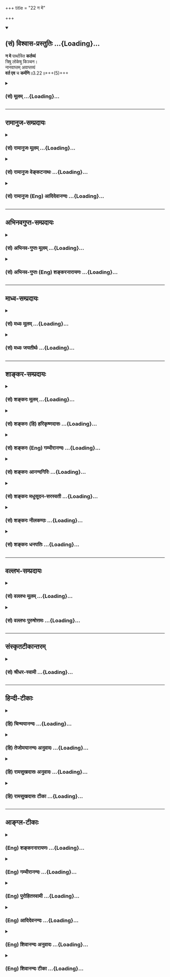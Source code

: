 +++
title = "22 न मे"

+++
<div class="js_include" newlevelforh1="2" title="(सं) विश्वास-प्रस्तुतिः" unfilled url="/mahAbhAratam/shlokashaH/06-bhIShma-parva/03-bhagavad-gItA-parva/saMskRtam/vishvAsa-prastutiH/03_karma-yogaH/22_na_me.md">
<details open><summary><h2>(सं) विश्वास-प्रस्तुतिः ...{Loading}...</h2></summary>

**न मे** पार्थास्ति **कर्तव्यं**  
त्रिषु लोकेषु किञ्चन।  
नानवाप्तम् अवाप्तव्यं  
**वर्त एव** च **कर्मणि**॥3.22॥+++(5)+++
</details>
</div>
<div class="js_include collapsed" newlevelforh1="3" title="(सं) मूलम्" unfilled url="/mahAbhAratam/shlokashaH/06-bhIShma-parva/03-bhagavad-gItA-parva/saMskRtam/mUlam/03_karma-yogaH/22_na_me.md">
<details><summary><h3>(सं) मूलम् ...{Loading}...</h3></summary>

न मे पार्थास्ति कर्तव्यं त्रिषु लोकेषु किञ्चन।  
नानवाप्तमवाप्तव्यं वर्त एव च कर्मणि।।3.22।।
</details>
</div>


_________________
## रामानुज-सम्प्रदायः
<div class="js_include collapsed" newlevelforh1="3" title="(सं) रामानुजः मूलम्" unfilled url="/mahAbhAratam/shlokashaH/06-bhIShma-parva/03-bhagavad-gItA-parva/saMskRtam/rAmAnujaH/mUlam/03_karma-yogaH/22_na_me.md">
<details><summary><h3>(सं) रामानुजः मूलम् ...{Loading}...</h3></summary>

।।3.22।।**न मे** सर्वेश्वरस्य अवाप्तसमस्तकामस्य सर्वज्ञस्य सत्यसंकल्पस्य
**त्रिषु लोकेषु** देवमनुष्यादिरूपेण स्वच्छन्दतो वर्तमानस्य किञ्चिद् अपि
**कर्तव्यम् अस्ति** यतः **अनवाप्तं** कर्मणा **अवाप्तव्यं** न किञ्चिद्
अपि अस्ति अथापि लोकरक्षायै **कर्मणि एव वर्ते।**

</details>
</div>
<div class="js_include collapsed" newlevelforh1="3" title="(सं) रामानुजः वेङ्कटनाथः" unfilled url="/mahAbhAratam/shlokashaH/06-bhIShma-parva/03-bhagavad-gItA-parva/saMskRtam/rAmAnujaH/venkaTanAthaH/03_karma-yogaH/22_na_me.md">
<details><summary><h3>(सं) रामानुजः वेङ्कटनाथः ...{Loading}...</h3></summary>

  
  
।।3.22।। मयाऽपि हि निरपेक्षेणैव लोकक्षोभे निष्प्रत्यवायेनापि
परमकारुणिकतया लोकरक्षार्थं कर्मैव क्रियते त्वया तु सापेक्षेण
सप्रत्यवायेन किम्पुनरित्युच्यतेन मे पार्थ इत्यादिश्लोकत्रयेण। मे इति पदेन
कर्मवश्यचेतनान्तरव्यावृत्तो यथावस्थितो हीश्वरः परामृश्यत इत्यभिप्रायेण
विलक्षणनित्यसिद्धविभूतिगुणपौष्कल्यस्य व्यञ्जनानि
सर्वेश्वरस्येत्यादिविशेषणान्युक्तानि सर्वेश्वरस्येति। श्रुतिस्मृती हि
ममैवाज्ञा सा चान्यैरनुवर्तनीया न हि मे नियन्त्रन्तरमस्ति
यदधीनप्रत्यवायभयात् कुर्यामिति भावःअवाप्तसमस्तकामस्येति। न च मे
सङ्कल्पमात्रादसाध्यमितः पूर्वमभिलाषदशामात्रापन्नं प्रयोजनमस्ति यदुपायतया
कर्म कर्तव्यमिति भावः। सर्वज्ञस्य सत्यसङ्कल्पस्येति। नापि मे कर्मवश्यानां
देवमनुष्यतिरश्चां सजातीयतयाऽवतीर्णस्यापि तेषामिव ज्ञानसङ्कोच
इच्छाप्रतिघातो वाऽस्ति यन्निवृत्त्यर्थं कर्म कार्यमित्याशयः। त्रिषु
लोकेषु इत्यत्रार्थसिद्धं विशेषमध्याहृत्याह देवमनुष्येति। उक्तं च भगवता
पराशरेणसमस्तशक्तिरूपाणि तत्करोति जनेश्वरः। देवतिर्यङ्मनुष्याख्या
चेष्टावन्ति स्वलीलया।। जगतामुपकाराय न सा कर्मनिमित्तजा। चेष्टा
तस्याप्रमेयस्य व्यापिन्य व्याहतात्मिका वि.पु.6।7।7172
इति। नानवाप्तमवाप्तव्यम् इत्येतत्कर्तव्याभावेऽपेक्षितहेतुपरतया व्याख्याति
यत इति। उत्तरश्लोकपर्यालोचनसिद्धं प्रयोजनमाह अथापि लोकरक्षायै इति। अथापि
इति चकारस्यार्थः कर्मणि वर्त एवेत्युक्ते न कदाचिदपि कर्मणो विरम्य
ज्ञानयोगमनुतिष्ठामीति फलितं तद्व्यञ्जनायोक्तं कर्मण्येव वर्ते इति। यद्वा
प्रकरणौचित्यादेवकारोऽत्र भिन्नक्रमः।  
  

</details>
</div>
<div class="js_include collapsed" newlevelforh1="3" title="(सं) रामानुजः (Eng) आदिदेवानन्दः" unfilled url="/mahAbhAratam/shlokashaH/06-bhIShma-parva/03-bhagavad-gItA-parva/saMskRtam/rAmAnujaH/english/AdidevAnandaH/03_karma-yogaH/22_na_me.md">
<details><summary><h3>(सं) रामानुजः (Eng) आदिदेवानन्दः ...{Loading}...</h3></summary>

3.22 For Me, who is the Lord of all, who has all desires fulfilled, who is omniscient, whose will is always true, and who, at My own will,
remains in the three worlds in the forms of gods, men and such other beings, there is nothing whatever to achieve. Therefore though there is for Me nothing 'unacired', i.e., nothing yet to be acired by work, I go on working for the protection of the world.

</details>
</div>


_________________
## अभिनवगुप्त-सम्प्रदायः
<div class="js_include collapsed" newlevelforh1="3" title="(सं) अभिनव-गुप्तः मूलम्" unfilled url="/mahAbhAratam/shlokashaH/06-bhIShma-parva/03-bhagavad-gItA-parva/saMskRtam/abhinava-guptaH/mUlam/03_karma-yogaH/22_na_me.md">
<details><summary><h3>(सं) अभिनव-गुप्तः मूलम् ...{Loading}...</h3></summary>

।।3.21 3.22।। यद्यदाचरतीति। न मे इति। प्राप्तप्रापणीयस्य परिपूर्णमनसोऽपि
कर्मप्रवृत्तौ लोकानुग्रहः प्रयोजनमित्यत्र श्रीभगवान् आत्मानमेव
दृष्टान्तीकरोति।

</details>
</div>
<div class="js_include collapsed" newlevelforh1="3" title="(सं) अभिनव-गुप्तः (Eng) शङ्करनारायणः" unfilled url="/mahAbhAratam/shlokashaH/06-bhIShma-parva/03-bhagavad-gItA-parva/saMskRtam/abhinava-guptaH/english/shankaranArAyaNaH/03_karma-yogaH/22_na_me.md">
<details><summary><h3>(सं) अभिनव-गुप्तः (Eng) शङ्करनारायणः ...{Loading}...</h3></summary>

3.21-22 Yad yad acarati etc. Na me etc. The Bhagavat cities Himself as
an example to illustrate the idea that to favour the world is the
\[only\] purpose for such a person to exert in action, eventhough he has
already attained whatever is to be attained, and is fully satisfied in
his mind.

</details>
</div>


_________________
## माध्व-सम्प्रदायः
<div class="js_include collapsed" newlevelforh1="3" title="(सं) मध्वः मूलम्" unfilled url="/mahAbhAratam/shlokashaH/06-bhIShma-parva/03-bhagavad-gItA-parva/saMskRtam/madhvaH/mUlam/03_karma-yogaH/22_na_me.md">
<details><summary><h3>(सं) मध्वः मूलम् ...{Loading}...</h3></summary>

।।3.22।। Sri Madhvacharya did not comment on this sloka.

</details>
</div>
<div class="js_include collapsed" newlevelforh1="3" title="(सं) मध्वः जयतीर्थः" unfilled url="/mahAbhAratam/shlokashaH/06-bhIShma-parva/03-bhagavad-gItA-parva/saMskRtam/madhvaH/jayatIrthaH/03_karma-yogaH/22_na_me.md">
<details><summary><h3>(सं) मध्वः जयतीर्थः ...{Loading}...</h3></summary>

।।3.22।। Sri Jayatirtha did not comment on this sloka.  
  

</details>
</div>


_________________
## शाङ्कर-सम्प्रदायः
<div class="js_include collapsed" newlevelforh1="3" title="(सं) शङ्करः मूलम्" unfilled url="/mahAbhAratam/shlokashaH/06-bhIShma-parva/03-bhagavad-gItA-parva/saMskRtam/shankaraH/mUlam/03_karma-yogaH/22_na_me.md">
<details><summary><h3>(सं) शङ्करः मूलम् ...{Loading}...</h3></summary>

।।3.22।। न मे मम **पार्थ** न **अस्ति** न विद्यते **कर्तव्यं त्रिषु** अपि
**लोकेषु किञ्चन** किञ्चिदपि। कस्मात् **न अनवाप्तम्** अप्राप्तम्
**अवाप्तव्यं** प्रापणीयम् तथापि **वर्ते एव च कर्मणि** अहम्।।

</details>
</div>
<div class="js_include collapsed" newlevelforh1="3" title="(सं) शङ्करः (हि) हरिकृष्णदासः" unfilled url="/mahAbhAratam/shlokashaH/06-bhIShma-parva/03-bhagavad-gItA-parva/saMskRtam/shankaraH/hindI/harikRShNadAsaH/03_karma-yogaH/22_na_me.md">
<details><summary><h3>(सं) शङ्करः (हि) हरिकृष्णदासः ...{Loading}...</h3></summary>

।।3.22।। यदि इस लोकसंग्रहकी कर्तव्यतामें तुझे कुछ शंका हो तो तू मुझे
क्यों नहीं देखता हे पार्थ तीनों लोकोंमें मेरा कुछ भी कर्तव्य नहीं है
अर्थात् मुझे कुछ भी करना नहीं है क्योंकि मुझे कोई भी अप्राप्त वस्तु
प्राप्त नहीं करनी है तो भी मैं कर्मोंमें बर्तता ही हूँ।

</details>
</div>
<div class="js_include collapsed" newlevelforh1="3" title="(सं) शङ्करः (Eng) गम्भीरानन्दः" unfilled url="/mahAbhAratam/shlokashaH/06-bhIShma-parva/03-bhagavad-gItA-parva/saMskRtam/shankaraH/english/gambhIrAnandaH/03_karma-yogaH/22_na_me.md">
<details><summary><h3>(सं) शङ्करः (Eng) गम्भीरानन्दः ...{Loading}...</h3></summary>

3.22 O Partha, na asti, there is no; kartavyam, duty; kincana,
whatsoever; me, for Me (to fulfill); even trisu lokesu, in all the three
worlds. Why; There is na anavaptam, nothing (that remains) unachieved;
or avaptavyam, to be achieved. Still varte eva, do I continue; karmani,
in action.

</details>
</div>
<div class="js_include collapsed" newlevelforh1="3" title="(सं) शङ्करः आनन्दगिरिः" unfilled url="/mahAbhAratam/shlokashaH/06-bhIShma-parva/03-bhagavad-gItA-parva/saMskRtam/shankaraH/AnandagiriH/03_karma-yogaH/22_na_me.md">
<details><summary><h3>(सं) शङ्करः आनन्दगिरिः ...{Loading}...</h3></summary>

।।3.22।। कृतार्थस्यापि लोकसंग्रहार्थं विहितं कर्म कर्तव्यमित्युक्त्वा
तत्रैव भगवन्तमुदाहरणत्वेनोपन्यस्यति **यदीत्यादिना।** अप्राप्तस्य
प्राप्तये तवापि कर्तृत्वसंभवाद् न किंचिदपि विद्यते कर्तव्यमिति
कथमुक्तमित्याशङ्क्याह **नानवाप्तमिति।** प्रतीकमुपादाय व्याख्यानद्वारा
विद्यावतोऽपि कर्मप्रवृत्तिं संभावयति **नेत्यादिना।** अन्वयार्थं
पुनर्नञोऽनुवादः। भगवतो नास्ति कर्तव्यमित्येतदाकाङ्क्षाद्वारा स्फोरयति
**कस्मादित्यादिना।** प्रयोजनाभावे त्वयापि नानुष्ठेयं कर्मेत्याशङ्क्य
लोकसंग्रहार्थं ममापि कर्मानुष्ठानमिति मत्वाह **तथापीति।**

</details>
</div>
<div class="js_include collapsed" newlevelforh1="3" title="(सं) शङ्करः मधुसूदन-सरस्वती" unfilled url="/mahAbhAratam/shlokashaH/06-bhIShma-parva/03-bhagavad-gItA-parva/saMskRtam/shankaraH/madhusUdana-sarasvatI/03_karma-yogaH/22_na_me.md">
<details><summary><h3>(सं) शङ्करः मधुसूदन-सरस्वती ...{Loading}...</h3></summary>

।।3.22।। अत्र चाहमेव दृष्टान्त इत्याह त्रिमिः हे पार्थ मे मम त्रिष्वपि
लोकेषु किमपि कर्तव्यं नास्ति। यतोऽनवाप्तं फलं किंचिन्ममावाप्तव्यं
नास्ति। तथापि वर्तएव कर्मण्यहम्। कर्म करोम्येवेत्यर्थः। पार्थेति
संबोधयन् विशुद्धक्षत्रियवंशोद्भवस्त्वं शूरापत्यापत्यत्वेन चात्यन्तं
मत्समोऽहमिव वर्तितुमर्हसीति दर्शयति।

</details>
</div>
<div class="js_include collapsed" newlevelforh1="3" title="(सं) शङ्करः नीलकण्ठः" unfilled url="/mahAbhAratam/shlokashaH/06-bhIShma-parva/03-bhagavad-gItA-parva/saMskRtam/shankaraH/nIlakaNThaH/03_karma-yogaH/22_na_me.md">
<details><summary><h3>(सं) शङ्करः नीलकण्ठः ...{Loading}...</h3></summary>

।।3.22।। कर्मणि वर्ते एव। अहं कर्म करोम्येवेत्यर्थः।

</details>
</div>
<div class="js_include collapsed" newlevelforh1="3" title="(सं) शङ्करः धनपतिः" unfilled url="/mahAbhAratam/shlokashaH/06-bhIShma-parva/03-bhagavad-gItA-parva/saMskRtam/shankaraH/dhanapatiH/03_karma-yogaH/22_na_me.md">
<details><summary><h3>(सं) शङ्करः धनपतिः ...{Loading}...</h3></summary>

।।3.22।। अहमिव त्वमपि लोकसंग्रहं कुर्वत्याशयेनाह **नेति।** त्रिषु लोकेषु
मम कर्तव्यं किंचिदपि न विद्यते यस्मादनवाप्तमप्राप्तमवाप्तव्यं प्रापणीयं
त्रिषु लोकेषु किंचिदपि मे नास्ति यद्यप्येवं तथापि कर्मणि वर्त एव। कर्म
करोभ्येवेत्यर्थः। त्वयापि मत्संबन्धित्वान्मत्पक्षपात एव कर्तव्य इति
सूचयन्नाह **पार्थेति।**

</details>
</div>


_________________
## वल्लभ-सम्प्रदायः
<div class="js_include collapsed" newlevelforh1="3" title="(सं) वल्लभः मूलम्" unfilled url="/mahAbhAratam/shlokashaH/06-bhIShma-parva/03-bhagavad-gItA-parva/saMskRtam/vallabhaH/mUlam/03_karma-yogaH/22_na_me.md">
<details><summary><h3>(सं) वल्लभः मूलम् ...{Loading}...</h3></summary>

।।3.22।। अत्र चाहमेव निदर्शनमित्याह न म इति त्रिभिः।

</details>
</div>
<div class="js_include collapsed" newlevelforh1="3" title="(सं) वल्लभः पुरुषोत्तमः" unfilled url="/mahAbhAratam/shlokashaH/06-bhIShma-parva/03-bhagavad-gItA-parva/saMskRtam/vallabhaH/puruShottamaH/03_karma-yogaH/22_na_me.md">
<details><summary><h3>(सं) वल्लभः पुरुषोत्तमः ...{Loading}...</h3></summary>

  
  
।।3.22।। मयापि तथैव क्रियत इत्याह न मेपार्थेति। हे पार्थ परमानुगृहीत मे
त्रिषु लोकेषु किञ्चन कर्त्तव्यं नास्ति न वा अनवाप्तं अवाप्तव्यं
प्राप्तव्यं तथापि लोकसङ्ग्रहार्थमहं कर्मणि वर्त्ते कर्म करोमीत्यर्थः।  
  

</details>
</div>


_________________
## संस्कृतटीकान्तरम्
<div class="js_include collapsed" newlevelforh1="3" title="(सं) श्रीधर-स्वामी" unfilled url="/mahAbhAratam/shlokashaH/06-bhIShma-parva/03-bhagavad-gItA-parva/saMskRtam/shrIdhara-svAmI/03_karma-yogaH/22_na_me.md">
<details><summary><h3>(सं) श्रीधर-स्वामी ...{Loading}...</h3></summary>

।।3.22।। अत्र चाहमेव दृष्टान्त इत्याह त्रिभिः **न मे पार्थेति।** हे पार्थ
मे कर्तव्यं नास्ति। यतस्त्रिष्वपि लोकेष्वनवाप्तमप्राप्तं सदवाप्तव्यं
प्राप्यं नास्ति तथापि कर्मण्यहं वर्ते। कर्म करोम्येवेत्यर्थः।

</details>
</div>


_________________
## हिन्दी-टीकाः
<div class="js_include collapsed" newlevelforh1="3" title="(हि) चिन्मयानन्दः" unfilled url="/mahAbhAratam/shlokashaH/06-bhIShma-parva/03-bhagavad-gItA-parva/hindI/chinmayAnandaH/03_karma-yogaH/22_na_me.md">
<details><summary><h3>(हि) चिन्मयानन्दः ...{Loading}...</h3></summary>

।।3.22।। पूर्णस्वरूप में स्थित योगेश्वर श्रीकृष्ण को तीनों लोकों में
किसी वस्तु की इच्छा नहीं थी। यदि वे चाहते तो अपने स्वयं के लिये राज्य
स्थापित कर उसमें सुख से रह सकते थे. परन्तु केवल कर्तव्य पालन का
उत्तरदायित्व समझते हुए पाण्डवों के धर्म और न्याय संगत पक्ष का साथ देने
के लिए ही वे युद्धभूमि में आये थे। बाल्यकाल से लेकर महाभारत युद्ध के क्षण
तक उनका सम्पूर्ण जीवन अनासक्ति का ज्वलन्त उदाहरण हैं। यद्यपि उन्हें जीवन
में प्राप्त करने योग्य वस्तु अप्राप्य नहीं थी तथापि वे सदैव कर्म में ही
रत रहे मानो उनके लिए कर्म करना उत्साह और आनन्द से परिपूर्ण एक क्रीडा
हो। इसी सन्दर्भ में भगवान कहते हैं

</details>
</div>
<div class="js_include collapsed" newlevelforh1="3" title="(हि) तेजोमयानन्दः अनुवादः" unfilled url="/mahAbhAratam/shlokashaH/06-bhIShma-parva/03-bhagavad-gItA-parva/hindI/tejomayAnandaH/anuvAdaH/03_karma-yogaH/22_na_me.md">
<details><summary><h3>(हि) तेजोमयानन्दः अनुवादः ...{Loading}...</h3></summary>

।।3.22।। यद्यपि मुझे त्रैलोक्य में कुछ भी कर्तव्य नहीं हैं तथा किंचित भी
प्राप्त होने योग्य (अवाप्तव्यम्) वस्तु अप्राप्त नहीं है, तो भी मैं कर्म
में ही बर्तता हूँ।।

</details>
</div>
<div class="js_include collapsed" newlevelforh1="3" title="(हि) रामसुखदासः अनुवादः" unfilled url="/mahAbhAratam/shlokashaH/06-bhIShma-parva/03-bhagavad-gItA-parva/hindI/rAmasukhadAsaH/anuvAdaH/03_karma-yogaH/22_na_me.md">
<details><summary><h3>(हि) रामसुखदासः अनुवादः ...{Loading}...</h3></summary>

।।3.22।। हे पार्थ! मुझे तीनों लोकोंमें न तो कुछ कर्तव्य है और न कोई
प्राप्त करनेयोग्य वस्तु अप्राप्त है, फिर भी मैं कर्तव्यकर्ममें ही लगा
रहता हूँ।

</details>
</div>
<div class="js_include collapsed" newlevelforh1="3" title="(हि) रामसुखदासः टीका" unfilled url="/mahAbhAratam/shlokashaH/06-bhIShma-parva/03-bhagavad-gItA-parva/hindI/rAmasukhadAsaH/TIkA/03_karma-yogaH/22_na_me.md">
<details><summary><h3>(हि) रामसुखदासः टीका ...{Loading}...</h3></summary>

।।3.22।।***व्याख्या--*'न मे पार्थास्ति ৷৷.
नानवाप्तमवाप्तव्यम्'--**भगवान् किसी एक लोकमें सीमित नहीं है। इसलिये वे
तीनों लोकोंमें अपना कोई कर्तव्य न होनेकी बात कह रहे हैं। भगवान्के लिये
त्रिलोकीमें कोई भी कर्तव्य शेष नहीं है; क्योंकि उनके लिये कुछ भी पाना
शेष नहीं है। कुछ-न-कुछ पानेके लिये ही सब (मनुष्य, पशु ,पक्षी आदि) कर्म
करते हैं। भगवान् उपर्युक्त पदोंमें बहुत विलक्षण बात कह रहे हैं कि कुछ भी
करना और पाना शेष न होनेपर भी मैं कर्म करता हूँ !  
  
अपने लिये कोई कर्तव्य न होनेपर भी भगवान् केवल दूसरोंके हितके लिये अवतार
लेते हैं और साधु पुरुषोंका उद्धार, पापी पुरुषोंका विनाश तथा धर्मकी
संस्थापना करनेके लिये कर्म करते हैं (गीता 4। 8)। अवतारके सिवाय भगवान्की
सृष्टि-रचना भी जीवमात्रके उद्धारके लिये ही होती है। स्वर्गलोक
पुण्यकर्मोंका फल भुगतानेके लिये है और चौरासी लाख योनियाँ एवं नरक
पाप-कर्मोंका फल भुगतानेके लिये हैं। मनुष्य-योनि पुण्य और पाप--दोनोंसे
ऊँचे उठकर अपना कल्याण करनेके लिये है। ऐसा तभी सम्भव है, जब मनुष्य अपने
लिये कुछ न करे। वह सम्पूर्ण कर्म--स्थूल शरीरसे होनेवाली 'क्रिया',
सूक्ष्म शरीरसे होनेवाला 'चिन्तन' और कारण शरीरसे होनेवाली 'स्थिरता' केवल
दूसरोंके हितके लिये ही करे, अपने लिये नहीं। कारण कि जिनसे सब कर्म किये
जाते हैं, वे स्थूल, सूक्ष्म और कारण--तीनों ही शरीर संसारके हैं, अपने
नहीं। इसलिये कर्मयोगी शरीर, इन्द्रियाँ, मन, बुद्धि, पदार्थ आदि सम्पूर्ण
सामग्रीको (जो वास्तवमें संसारकी ही है) संसारकी ही मानता है और उसे
संसारकी सेवामें लगाता है। अगर मनुष्य संसारकी वस्तुको संसारकी सेवामें न
लगाकर अपने सुख-भोगमें लगाता है तो बड़ी भारी भूल करता है। संसारकी वस्तुको
अपनी मान लेनेसे ही फलकी इच्छा होती है और फलप्राप्तिके लिये कर्म होता है।
इस तरह जबतक मनुष्य कुछ पानेकी इच्छासे कर्म करता है, तबतक उसके लिये
कर्तव्य अर्थात् 'करना' शेष रहता है। गम्भीरतापूर्वक विचार किया जाय तो
मालूम होता है कि मनुष्यमात्रका अपने लिये कोई कर्तव्य है ही नहीं। कारण कि
प्रापणीय वस्तु (परमात्मतत्त्व) नित्यप्राप्त है और स्वयं (स्वरूप) भी
नित्य है, जबकि कर्म और कर्म-फल अनित्य अर्थात् उत्पन्न एवं नष्ट होनेवाला
है। अनित्य-(कर्म और फल-) का सम्बन्ध नित्य-(स्वयं-) के साथ हो ही कैसे
सकता है! कर्मका सम्बन्ध 'पर'- (शरीर और संसार-) से है 'स्व' से नहीं। कर्म
सदैव 'पर' के द्वारा और 'पर' के लिये ही होता है। इसलिये अपने लिये कुछ
करना है ही नहीं। जब मनुष्यमात्रके लिये कोई कर्तव्य नहीं है, तब भगवान्के
लिये कोई कर्तव्य हो ही कैसे सकता है!  
  
कर्मयोगसे सिद्ध हुए महापुरुषके लिये भगवान्ने इसी अध्यायके
सत्रहवें-अठारहवें श्लोकोंमें कहा है कि उस महापुरुषके लिये कोई कर्तव्य
नहीं है; क्योंकि उसकी रति, तृप्ति और संतुष्टि अपने-आपमें ही होती है।
इसलिये उसे संसारमें करने अथवा न करनेसे कोई प्रयोजन नहीं रहता तथा उसका
किसी भी प्राणीसे किञ्चिन्मात्र भी स्वार्थका सम्बन्ध नहीं रहता। ऐसा
होनेपर भी वह महापुरुष लोकसंग्रहार्थ कर्म करता है। इसी प्रकार यहाँ भगवान्
अपने लिये कहते हैं कि कोई भी कर्तव्य न होने तथा कुछ भी पाना बाकी न
होनेपर भी मैं लोकसंग्रहार्थ कर्म करता हूँ। तात्पर्य है कि तत्त्वज्ञ
महापुरुषकी भगवान्के साथ एकता होती है--**'मम साधर्म्यमागताः'** (गीता 14।
2)। जैसे भगवान् त्रिलोकीमें आदर्श पुरुष हैं (गीता 3। 23 4। 11), ऐसे ही
संसारमें तत्त्वज्ञ पुरुष भी आदर्श हैं (गीता 3। 25)।

</details>
</div>


_________________
## आङ्ग्ल-टीकाः
<div class="js_include collapsed" newlevelforh1="3" title="(Eng) शङ्करनारायणः" unfilled url="/mahAbhAratam/shlokashaH/06-bhIShma-parva/03-bhagavad-gItA-parva/english/shankaranArAyaNaH/03_karma-yogaH/22_na_me.md">
<details><summary><h3>(Eng) शङ्करनारायणः ...{Loading}...</h3></summary>

3.22. O son of Prtha ! For Me, in the three worlds there is nothing that must be done; nor is there any thing unattained \[so far\] to be attained; and yet I exert in action.

</details>
</div>
<div class="js_include collapsed" newlevelforh1="3" title="(Eng) गम्भीरानन्दः" unfilled url="/mahAbhAratam/shlokashaH/06-bhIShma-parva/03-bhagavad-gItA-parva/english/gambhIrAnandaH/03_karma-yogaH/22_na_me.md">
<details><summary><h3>(Eng) गम्भीरानन्दः ...{Loading}...</h3></summary>

3.22 In all the three worlds, O Partha, there is no duty whatsoever for Me (to fulfil); nothing remains unachieved or to be achieved.
\[According to S. the translation of this portion is: There is nothing unattained that should be attained.-Tr.\] (Still) do I continue in action.

</details>
</div>
<div class="js_include collapsed" newlevelforh1="3" title="(Eng) पुरोहितस्वामी" unfilled url="/mahAbhAratam/shlokashaH/06-bhIShma-parva/03-bhagavad-gItA-parva/english/purohitasvAmI/03_karma-yogaH/22_na_me.md">
<details><summary><h3>(Eng) पुरोहितस्वामी ...{Loading}...</h3></summary>

3.22 There is nothing in this universe, O Arjuna, that I am compelled to do, nor anything for Me to attain; yet I am persistently active.

</details>
</div>
<div class="js_include collapsed" newlevelforh1="3" title="(Eng) आदिदेवनन्दः" unfilled url="/mahAbhAratam/shlokashaH/06-bhIShma-parva/03-bhagavad-gItA-parva/english/AdidevanandaH/03_karma-yogaH/22_na_me.md">
<details><summary><h3>(Eng) आदिदेवनन्दः ...{Loading}...</h3></summary>

3.22 For me, Arjuna, there is nothing in all the three worlds which ought to be done, nor is there anything unacired that ought to be acired. Yet I go on working.

</details>
</div>
<div class="js_include collapsed" newlevelforh1="3" title="(Eng) शिवानन्दः अनुवादः" unfilled url="/mahAbhAratam/shlokashaH/06-bhIShma-parva/03-bhagavad-gItA-parva/english/shivAnandaH/anuvAdaH/03_karma-yogaH/22_na_me.md">
<details><summary><h3>(Eng) शिवानन्दः अनुवादः ...{Loading}...</h3></summary>

3.22 There is nothing in the three worlds, O Arjuna, that should be done by Me, nor is there anything unattained that should be attained; yet I engage Myself in action.

</details>
</div>
<div class="js_include collapsed" newlevelforh1="3" title="(Eng) शिवानन्दः टीका" unfilled url="/mahAbhAratam/shlokashaH/06-bhIShma-parva/03-bhagavad-gItA-parva/english/shivAnandaH/TIkA/03_karma-yogaH/22_na_me.md">
<details><summary><h3>(Eng) शिवानन्दः टीका ...{Loading}...</h3></summary>

3.22 न not; मे my; पार्थ O Partha; अस्ति is; कर्तव्यम् to be done
(duty); त्रिषु in the three; लोकेषु worlds; किञ्चन anything; न not;
अनवाप्तम् unattained; अवाप्तव्यम् to be attained; वर्ते am; एव also; च
and; कर्मणि in action.Commentary I am the Lord of the universe and therefore I have no personal grounds to engage. Myself in action. I have nothing to achieve as I have all divine wealth; as the wealth of the universe is Mine; and yet I engage Myself in action.Why do you not follow My example Why do you not endeavour to prevent the masses from following the wrong path by setting an example yourself If you set an example; people will follow you as you are a leader with noble alities.

</details>
</div>
